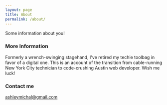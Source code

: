 ```yaml
---
layout: page
title: About
permalink: /about/
---
```


Some information about you!

### More Information

Formerly a wrench-swinging stagehand, I've retired my techie toolbag in favor of a digital one. This is an account of the transition from cable-running New York City technician to code-crushing Austin web developer. Wish me luck!

### Contact me

[ashleymichal@gmail.com](mailto:ashleymichal@gmail.com)